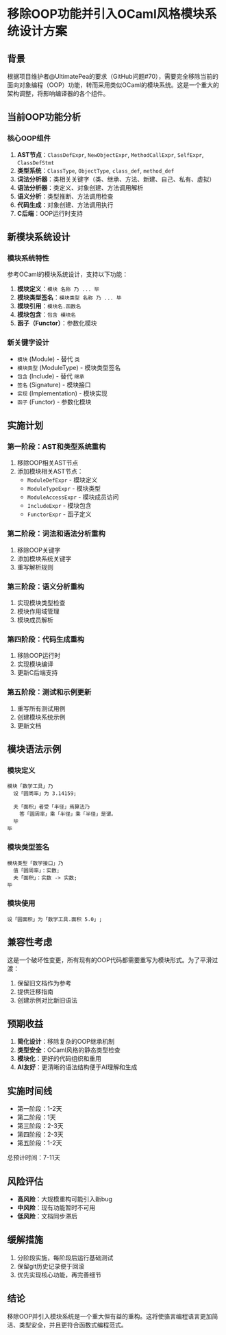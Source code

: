 # 移除OOP功能并引入OCaml风格模块系统设计方案

## 背景

根据项目维护者@UltimatePea的要求（GitHub问题#70），需要完全移除当前的面向对象编程（OOP）功能，转而采用类似OCaml的模块系统。这是一个重大的架构调整，将影响编译器的各个组件。

## 当前OOP功能分析

### 核心OOP组件
1. **AST节点**：`ClassDefExpr`, `NewObjectExpr`, `MethodCallExpr`, `SelfExpr`, `ClassDefStmt`
2. **类型系统**：`ClassType`, `ObjectType`, `class_def`, `method_def`
3. **词法分析器**：类相关关键字（类、继承、方法、新建、自己、私有、虚拟）
4. **语法分析器**：类定义、对象创建、方法调用解析
5. **语义分析**：类型推断、方法调用检查
6. **代码生成**：对象创建、方法调用执行
7. **C后端**：OOP运行时支持

## 新模块系统设计

### 模块系统特性
参考OCaml的模块系统设计，支持以下功能：
1. **模块定义**：`模块 名称 乃 ... 毕`
2. **模块类型签名**：`模块类型 名称 乃 ... 毕`
3. **模块引用**：`模块名.函数名`
4. **模块包含**：`包含 模块名`
5. **函子（Functor）**：参数化模块

### 新关键字设计
- `模块` (Module) - 替代 `类`
- `模块类型` (ModuleType) - 模块类型签名
- `包含` (Include) - 替代 `继承`
- `签名` (Signature) - 模块接口
- `实现` (Implementation) - 模块实现
- `函子` (Functor) - 参数化模块

## 实施计划

### 第一阶段：AST和类型系统重构
1. 移除OOP相关AST节点
2. 添加模块相关AST节点：
   - `ModuleDefExpr` - 模块定义
   - `ModuleTypeExpr` - 模块类型
   - `ModuleAccessExpr` - 模块成员访问
   - `IncludeExpr` - 模块包含
   - `FunctorExpr` - 函子定义

### 第二阶段：词法和语法分析重构
1. 移除OOP关键字
2. 添加模块系统关键字
3. 重写解析规则

### 第三阶段：语义分析重构
1. 实现模块类型检查
2. 模块作用域管理
3. 模块成员解析

### 第四阶段：代码生成重构
1. 移除OOP运行时
2. 实现模块编译
3. 更新C后端支持

### 第五阶段：测试和示例更新
1. 重写所有测试用例
2. 创建模块系统示例
3. 更新文档

## 模块语法示例

### 模块定义
```
模块「数学工具」乃
  设「圆周率」为 3.14159;
  
  夫「面积」者受「半径」焉算法乃
    答「圆周率」乘「半径」乘「半径」是谓。
  毕
毕
```

### 模块类型签名
```
模块类型「数学接口」乃
  值「圆周率」：实数;
  夫「面积」：实数 -> 实数;
毕
```

### 模块使用
```
设「圆面积」为「数学工具.面积 5.0」;
```

## 兼容性考虑

这是一个破坏性变更，所有现有的OOP代码都需要重写为模块形式。为了平滑过渡：

1. 保留旧文档作为参考
2. 提供迁移指南
3. 创建示例对比新旧语法

## 预期收益

1. **简化设计**：移除复杂的OOP继承机制
2. **类型安全**：OCaml风格的静态类型检查
3. **模块化**：更好的代码组织和重用
4. **AI友好**：更清晰的语法结构便于AI理解和生成

## 实施时间线

- 第一阶段：1-2天
- 第二阶段：1天
- 第三阶段：2-3天
- 第四阶段：2-3天
- 第五阶段：1-2天

总预计时间：7-11天

## 风险评估

- **高风险**：大规模重构可能引入新bug
- **中风险**：现有功能暂时不可用
- **低风险**：文档同步滞后

## 缓解措施

1. 分阶段实施，每阶段后运行基础测试
2. 保留git历史记录便于回滚
3. 优先实现核心功能，再完善细节

## 结论

移除OOP并引入模块系统是一个重大但有益的重构。这将使骆言编程语言更加简洁、类型安全，并且更符合函数式编程范式。